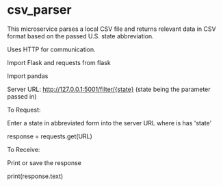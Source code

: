# csv_parser

This microservice parses a local CSV file and returns relevant data in CSV format based on the passed U.S. state abbreviation.

Uses HTTP for communication.



Import Flask and requests from flask

Import pandas

Server URL: http://127.0.0.1:5001/filter/{state} (state being the parameter passed in)

To Request:

Enter a state in abbreviated form into the server URL where is has 'state'

response = requests.get(URL)

To Receive:

Print or save the response

print(response.text)
